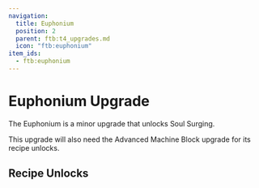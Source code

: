 ```yaml
---
navigation:
  title: Euphonium
  position: 2
  parent: ftb:t4_upgrades.md
  icon: "ftb:euphonium"
item_ids:
  - ftb:euphonium
---
```

# Euphonium Upgrade

<ItemImage id="ftb:euphonium" scale="3" />

The <Color id="light_purple">Euphonium</Color> is a minor upgrade that unlocks <Color id="dark_purple">Soul Surging</Color>.

This upgrade will also need the <Color id="red">Advanced Machine Block</Color> upgrade for its recipe unlocks.

## Recipe Unlocks

<ItemGrid>
  <ItemIcon id="industrialforegoingsouls:soul_laser_base" />
</ItemGrid>
